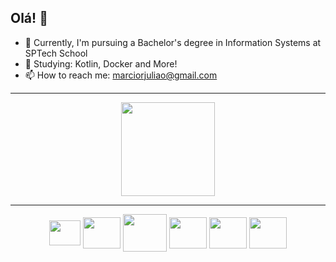 ## Olá! 👋

- 🔭 Currently, I'm pursuing a Bachelor's degree in Information Systems at SPTech School
- 🌱 Studying: Kotlin, Docker and More!
- 📫 How to reach me: marciorjuliao@gmail.com
<hr>

<div align="center">

<div>
  <img height="150em" src="https://github-readme-stats.vercel.app/api/top-langs/?username=marcio-juliao&layout=compact">
</div>

<link rel="stylesheet" type='text/css' href="https://cdn.jsdelivr.net/gh/devicons/devicon@latest/devicon.min.css" />
<hr>
<div style="display: inline_block, align-self: center">
  <img align="center" height="40" width="50"src="https://cdn.jsdelivr.net/gh/devicons/devicon@latest/icons/javascript/javascript-original.svg" />
  <img align="center" height="50" width="60"src="https://cdn.jsdelivr.net/gh/devicons/devicon@latest/icons/kotlin/kotlin-original.svg" />
  <img align="center" height="60" width="70"src="https://cdn.jsdelivr.net/gh/devicons/devicon@latest/icons/mysql/mysql-original-wordmark.svg" />
  <img align="center" height="50" width="60"src="https://cdn.jsdelivr.net/gh/devicons/devicon@latest/icons/python/python-original.svg" />
  <img align="center" height="50" width="60"src="https://cdn.jsdelivr.net/gh/devicons/devicon@latest/icons/nodejs/nodejs-original-wordmark.svg" />
  <img align="center" height="50" width="60"src="https://cdn.jsdelivr.net/gh/devicons/devicon@latest/icons/docker/docker-plain.svg" />
</div>          

</div>
          
